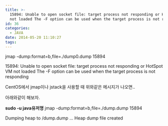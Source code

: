 ```yaml
---
title: >-
  15894: Unable to open socket file: target process not responding or HotSpot VM
  not loaded The -F option can be used when the target process is not responding
id: 36
categories:
  - JAVA
date: 2014-05-20 11:10:27
tags:
---
```


jmap -dump:format=b,file=./dump0.dump 15894

15894: Unable to open socket file: target process not responding or HotSpot VM not loaded
The -F option can be used when the target process is not responding

CentOS에서 jmap이나 jstack을 사용할 때 위와같은 메시지가 나오면..

아래와같이 해보자.

**sudo -u java유저명** jmap -dump:format=b,file=./dump.dump 15894

Dumping heap to /dump.dump ...
Heap dump file created
